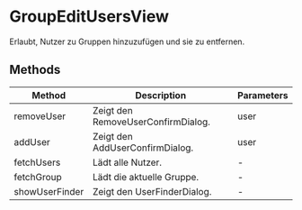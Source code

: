 # GroupEditUsersView

Erlaubt, Nutzer zu Gruppen hinzuzufügen und sie zu entfernen.

## Methods

<!-- @vuese:GroupEditUsersView:methods:start -->
|Method|Description|Parameters|
|---|---|---|
|removeUser|Zeigt den RemoveUserConfirmDialog.|user|
|addUser|Zeigt den AddUserConfirmDialog.|user|
|fetchUsers|Lädt alle Nutzer.|-|
|fetchGroup|Lädt die aktuelle Gruppe.|-|
|showUserFinder|Zeigt den UserFinderDialog.|-|

<!-- @vuese:GroupEditUsersView:methods:end -->


